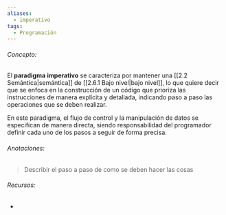 ```yaml
---
aliases:
  - imperativo
tags:
  - Programación
---
```

###### Concepto:

El **paradigma** **imperativo** se caracteriza por mantener una [[2.2 Semántica|semántica]] de [[2.6.1 Bajo nivel|bajo nivel]], lo que quiere decir que se enfoca en la construcción de un código que prioriza las instrucciones de manera explícita y detallada, indicando paso a paso las operaciones que se deben realizar. 

En este paradigma, el flujo de control y la manipulación de datos se especifican de manera directa, siendo responsabilidad del programador definir cada uno de los pasos a seguir de forma precisa.

###### Anotaciones:

> Describir el paso a paso de como se deben hacer las cosas

######  Recursos:

- []()